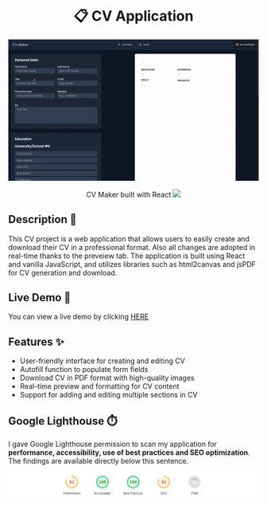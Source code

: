 <h1 align="center">📋 CV Application</h1>

![](cv-application-gif.gif)
<p align=center>CV Maker built with React <img src="https://skillicons.dev/icons?i=react" width="15px"></p>

## Description 📝

<p>This CV project is a web application that allows users to easily create and download their CV in a professional format. Also all changes are adopted in real-time thanks to the preveiew tab. The application is built using React and vanilla JavaScript, and utilizes libraries such as html2canvas and jsPDF for CV generation and download.</p>

##  Live Demo 🔴
<p>You can view a live demo by clicking <a href="https://armadillidiid.github.io/cv-application/e/">HERE</a></p>

## Features ✨
- User-friendly interface for creating and editing CV
- Autofill function to populate form fields
- Download CV in PDF format with high-quality images
- Real-time preview and formatting for CV content
- Support for adding and editing multiple sections in CV

## Google Lighthouse ⏱️
<p>I gave Google Lighthouse permission to scan my application for <b>performance, accessibility, use of best practices and SEO optimization</b>. The findings are available directly below this sentence.</p>

![Lighthouse performance metric](lighthouse.png)